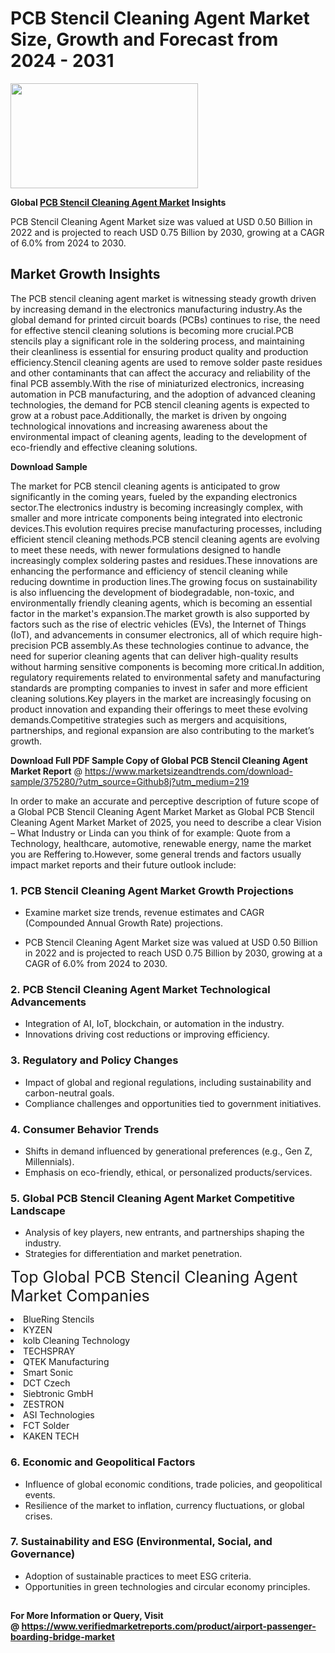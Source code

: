 <H1>PCB Stencil Cleaning Agent Market Size, Growth and Forecast from 2024 - 2031</H1><img class="aligncenter size-medium wp-image-584254" src="https://thirdeyenews.in/wp-content/uploads/2024/09/Global-Market-Research-300x168.jpeg" alt="" width="300" height="168" /><p><strong>Global&nbsp;<a href="https://www.marketsizeandtrends.com/download-sample/375280/?utm_source=Github8j?utm_medium=219">PCB Stencil Cleaning Agent Market</a> Insights</strong></p><p>PCB Stencil Cleaning Agent Market size was valued at USD 0.50 Billion in 2022 and is projected to reach USD 0.75 Billion by 2030, growing at a CAGR of 6.0% from 2024 to 2030.</p><p><h2>Market Growth Insights</h2> <p>The PCB stencil cleaning agent market is witnessing steady growth driven by increasing demand in the electronics manufacturing industry.As the global demand for printed circuit boards (PCBs) continues to rise, the need for effective stencil cleaning solutions is becoming more crucial.PCB stencils play a significant role in the soldering process, and maintaining their cleanliness is essential for ensuring product quality and production efficiency.Stencil cleaning agents are used to remove solder paste residues and other contaminants that can affect the accuracy and reliability of the final PCB assembly.With the rise of miniaturized electronics, increasing automation in PCB manufacturing, and the adoption of advanced cleaning technologies, the demand for PCB stencil cleaning agents is expected to grow at a robust pace.Additionally, the market is driven by ongoing technological innovations and increasing awareness about the environmental impact of cleaning agents, leading to the development of eco-friendly and effective cleaning solutions.</p> <p><strong>Download Sample</strong></p> <p>The market for PCB stencil cleaning agents is anticipated to grow significantly in the coming years, fueled by the expanding electronics sector.The electronics industry is becoming increasingly complex, with smaller and more intricate components being integrated into electronic devices.This evolution requires precise manufacturing processes, including efficient stencil cleaning methods.PCB stencil cleaning agents are evolving to meet these needs, with newer formulations designed to handle increasingly complex soldering pastes and residues.These innovations are enhancing the performance and efficiency of stencil cleaning while reducing downtime in production lines.The growing focus on sustainability is also influencing the development of biodegradable, non-toxic, and environmentally friendly cleaning agents, which is becoming an essential factor in the market's expansion.The market growth is also supported by factors such as the rise of electric vehicles (EVs), the Internet of Things (IoT), and advancements in consumer electronics, all of which require high-precision PCB assembly.As these technologies continue to advance, the need for superior cleaning agents that can deliver high-quality results without harming sensitive components is becoming more critical.In addition, regulatory requirements related to environmental safety and manufacturing standards are prompting companies to invest in safer and more efficient cleaning solutions.Key players in the market are increasingly focusing on product innovation and expanding their offerings to meet these evolving demands.Competitive strategies such as mergers and acquisitions, partnerships, and regional expansion are also contributing to the market’s growth.<p><span class=""><strong>Download Full PDF Sample Copy of Global PCB Stencil Cleaning Agent Market Report</strong> @ <a href="https://www.marketsizeandtrends.com/download-sample/375280/?utm_source=Github8j?utm_medium=219" target="_blank">https://www.marketsizeandtrends.com/download-sample/375280/?utm_source=Github8j?utm_medium=219</a></span></p><p>In order to make an accurate and perceptive description of future scope of a Global&nbsp;PCB Stencil Cleaning Agent Market Market as Global&nbsp;PCB Stencil Cleaning Agent Market Market of 2025, you need to describe a clear Vision &ndash; What Industry or Linda can you think of for example: Quote from a Technology, healthcare, automotive, renewable energy, name the market you are Reffering to.However, some general trends and factors usually impact market reports and their future outlook include:</p><h3>1.&nbsp;<strong>PCB Stencil Cleaning Agent Market Growth Projections</strong></h3><ul><li>Examine market size trends, revenue estimates and CAGR (Compounded Annual Growth Rate) projections.</li><li><p>PCB Stencil Cleaning Agent Market size was valued at USD 0.50 Billion in 2022 and is projected to reach USD 0.75 Billion by 2030, growing at a CAGR of 6.0% from 2024 to 2030.</p></li></ul><h3>2.&nbsp;<strong>PCB Stencil Cleaning Agent Market Technological Advancements</strong></h3><ul><li>Integration of AI, IoT, blockchain, or automation in the industry.</li><li>Innovations driving cost reductions or improving efficiency.</li></ul><h3>3.&nbsp;<strong>Regulatory and Policy Changes</strong></h3><ul><li>Impact of global and regional regulations, including sustainability and carbon-neutral goals.</li><li>Compliance challenges and opportunities tied to government initiatives.</li></ul><h3>4.&nbsp;<strong>Consumer Behavior Trends</strong></h3><ul><li>Shifts in demand influenced by generational preferences (e.g., Gen Z, Millennials).</li><li>Emphasis on eco-friendly, ethical, or personalized products/services.</li></ul><h3>5.&nbsp;<strong>Global PCB Stencil Cleaning Agent Market Competitive Landscape</strong></h3><ul><li>Analysis of key players, new entrants, and partnerships shaping the industry.</li><li>Strategies for differentiation and market penetration.</li></ul><p data-pm-slice="1 1 []"><span style="color: inherit; font-family: inherit; font-size: 25px;">Top Global PCB Stencil Cleaning Agent Market Companies</span></p><div class="" data-test-id=""><p><li>BlueRing Stencils</li><li> KYZEN</li><li> kolb Cleaning Technology</li><li> TECHSPRAY</li><li> QTEK Manufacturing</li><li> Smart Sonic</li><li> DCT Czech</li><li> Siebtronic GmbH</li><li> ZESTRON</li><li> ASI Technologies</li><li> FCT Solder</li><li> KAKEN TECH</li></p></div><h3>6.&nbsp;<strong>Economic and Geopolitical Factors</strong></h3><ul><li>Influence of global economic conditions, trade policies, and geopolitical events.</li><li>Resilience of the market to inflation, currency fluctuations, or global crises.</li></ul><h3>7.&nbsp;<strong>Sustainability and ESG (Environmental, Social, and Governance)</strong></h3><ul><li>Adoption of sustainable practices to meet ESG criteria.</li><li>Opportunities in green technologies and circular economy principles.</li></ul><h2><strong style="font-size: 14px;">For More Information or Query, Visit @&nbsp;</strong><a style="background-color: #ffffff; font-size: 14px;" href="https://www.marketsizeandtrends.com/report/pcb-stencil-cleaning-agent-market/" target="_blank">https://www.verifiedmarketreports.com/product/airport-passenger-boarding-bridge-market</a></h2>